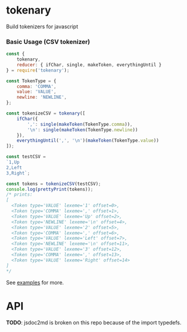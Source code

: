 # tokenary
Build tokenizers for javascript

### Basic Usage (CSV tokenizer)
```js
const {
    tokenary,
    reducer: { ifChar, single, makeToken, everythingUntil }
} = require('tokenary');

const TokenType = {
    comma: 'COMMA',
    value: 'VALUE',
    newline: 'NEWLINE',
};

const tokenizeCSV = tokenary([
    ifChar({
        ',': single(makeToken(TokenType.comma)),
        '\n': single(makeToken(TokenType.newline))
    }),
    everythingUntil(',', '\n')(makeToken(TokenType.value))
]);

const testCSV = 
`1,Up
2,Left
3,Right`;

const tokens = tokenizeCSV(testCSV);
console.log(prettyPrint(tokens));
/* prints:
[
  <Token type='VALUE' lexeme='1' offset=0>,
  <Token type='COMMA' lexeme=',' offset=1>,
  <Token type='VALUE' lexeme='Up' offset=2>,
  <Token type='NEWLINE' lexeme='\n' offset=4>,
  <Token type='VALUE' lexeme='2' offset=5>,
  <Token type='COMMA' lexeme=',' offset=6>,
  <Token type='VALUE' lexeme='Left' offset=7>,
  <Token type='NEWLINE' lexeme='\n' offset=11>,
  <Token type='VALUE' lexeme='3' offset=12>,
  <Token type='COMMA' lexeme=',' offset=13>,
  <Token type='VALUE' lexeme='Right' offset=14>
]
*/
```

See [examples](examples) for more.

# API

**TODO**: jsdoc2md is broken on this repo because of the import typedefs.